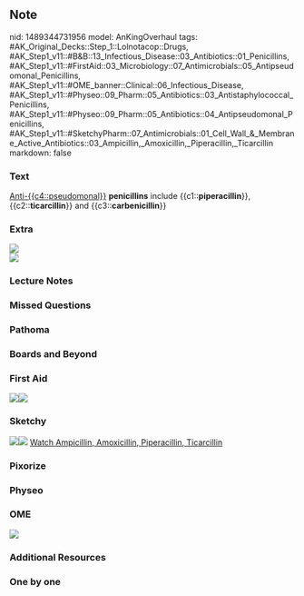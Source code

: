 ## Note
nid: 1489344731956
model: AnKingOverhaul
tags: #AK_Original_Decks::Step_1::Lolnotacop::Drugs, #AK_Step1_v11::#B&B::13_Infectious_Disease::03_Antibiotics::01_Penicillins, #AK_Step1_v11::#FirstAid::03_Microbiology::07_Antimicrobials::05_Antipseudomonal_Penicillins, #AK_Step1_v11::#OME_banner::Clinical::06_Infectious_Disease, #AK_Step1_v11::#Physeo::09_Pharm::05_Antibiotics::03_Antistaphylococcal_Penicillins, #AK_Step1_v11::#Physeo::09_Pharm::05_Antibiotics::04_Antipseudomonal_Penicillins, #AK_Step1_v11::#SketchyPharm::07_Antimicrobials::01_Cell_Wall_&_Membrane_Active_Antibiotics::03_Ampicillin,_Amoxicillin,_Piperacillin,_Ticarcillin
markdown: false

### Text
<u>Anti-{{c4::pseudomonal}}</u> <b>penicillins</b> include
{{c1::<b>piperacillin</b>}}, {{c2::<b>ticarcillin</b>}} and
{{c3::<b>carbenicillin</b>}}

### Extra
<img src="paste-78486232367417.jpg">
<div><img src="paste-78202764525753.jpg"></div>

### Lecture Notes


### Missed Questions


### Pathoma


### Boards and Beyond


### First Aid
<img src="paste-328711027032067.jpg"><img src=
"paste-485790865948675.jpg">

### Sketchy
<img src=
"paste-4adf3eb8ce80ec3d026b0b25d669422f23ca64ff.png"><img src=
"paste-5961762ad62bc9c47e48133fec6350d0bf6a9677.png"> <a href=
"https://dashboard.sketchy.com/study/medical/courses/medical-pharmacology/units/medical-pharmacology-antimicrobials/videos/medical-pharmacology-antimicrobials-cell-wall-and-membrane-active-antibiotics-ampicillin-amoxicillin-piperacillin-ticarcillin?utm_source=anki&utm_medium=partnership&utm_campaign=february_update&utm_content=medical">
Watch Ampicillin, Amoxicillin, Piperacillin, Ticarcillin</a>

### Pixorize


### Physeo


### OME
<div class="ome-widget">
  <a href=
  "https://onlinemeded.org/spa/infectious-disease?ref=anki"><img src="_OME_AnkiFlashcards_Topic_5.png"></a>
</div>

### Additional Resources


### One by one

